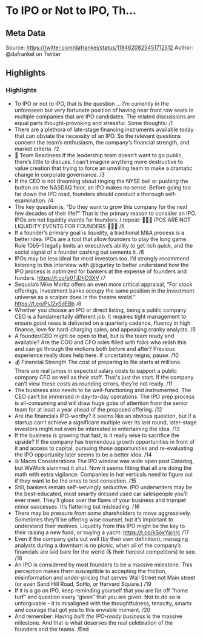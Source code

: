 # To IPO or Not to IPO, Th...

## Meta Data

Source:  https://twitter.com/dafrankel/status/1184620825451712512 
Author: @dafrankel on Twitter

## Highlights

### Highlights

- To IPO or not to IPO, that is the question ... 
  I’m currently in the unforeseen but very fortunate position of having near front row seats in multiple companies that are IPO candidates. The related discussions are equal parts thought-provoking and stressful. Some thoughts: /1
- There are a plethora of late-stage financing instruments available today that can obviate the necessity of an IPO. So the relevant questions concern the team’s enthusiasm, the company’s financial strength, and market criteria. /2
- 🤝 Team Readiness 
  If the leadership team doesn’t want to go public, there’s little to discuss. I can’t imagine anything more destructive to value creation that trying to force an unwilling team to make a dramatic change in corporate governance. /3
- If the CEO is not dreaming about ringing the NYSE bell or pushing the button on the NASDAQ floor, an IPO makes no sense. Before going too far down the IPO road, founders should conduct a thorough self-examination. /4
- The key question is, “Do they want to grow this company for the next few decades of their life?” 
  That is the primary reason to consider an IPO. IPOs are not liquidity events for founders. 
  I repeat:
  🚨🚨🚨 IPOS ARE NOT LIQUIDITY EVENTS FOR FOUNDERS 🚨🚨🚨
  /5
- If a founder’s primary goal is liquidity, a traditional M&A process is a better idea. IPOs are a tool that allow founders to play the long game. Rule 10b5-1 legally limits an executive’s ability to get rich quick, and the social signal of a founder cashing out cements it. /6
- IPOs may be less ideal for most investors too. I’d strongly recommend listening to this interview with @bgurley to better understand how the IPO process is optimized for bankers at the expense of founders and funders. https://t.co/o0TjDhO3XV /7
- Sequoia’s Mike Moritz offers an even more critical appraisal, “For stock offerings, investment banks occupy the same position in the investment universe as a scalper does in the theatre world.” https://t.co/PIJ2xSdEBb /8
- Whether you choose an IPO or direct listing, being a public company CEO is a fundamentally different job. It requires tight management to ensure good news is delivered on a quarterly cadence, fluency in high finance, love for hard-charging sales, and appeasing cranky analysts. /9
- A founder/CEO might be open to that, but is the team ready and available? Are the COO and CFO roles filled with folks who relish this and can go through the motions both before and after? Previous experience really does help here. If uncertainty reigns, pause. /10
- 💰 Financial Strength
  The cost of preparing to file starts at millions. There are real jumps in expected salary costs to support a public company CFO as well as their staff. That's just the start. If the company can’t view these costs as rounding errors, they’re not ready. /11
- The business also needs to be well-functioning and instrumented. The CEO can’t be immersed in day-to-day operations. The IPO prep process is all-consuming and will draw huge gobs of attention from the senior team for at least a year ahead of the proposed offering. /12
- Are the financials IPO-worthy? It seems like an obvious question, but if a startup can’t achieve a significant multiple over its last round, later-stage investors might not even be interested in entertaining the idea. /13
- If the business is growing that fast, is it really wise to sacrifice the upside? If the company has tremendous growth opportunities in front of it and access to capital, pursuing those opportunities and re-evaluating the IPO opportunity later seems to be a better idea. /14
- 🌐 Macro Considerations
  The IPO window was wide open post Datadog, but WeWork slammed it shut. Now it seems fitting that all are doing the math with extra vigilance. Companies in hot verticals need to figure out if they want to be the ones to test conviction. /15
- Still, bankers remain self-servingly seductive. IPO underwriters may be the best-educated, most smartly dressed used car salespeople you’ll ever meet. They’ll gloss over the flaws of your business and trumpet minor successes. It’s flattering but misleading. /16
- There may be pressure from some shareholders to move aggressively. Sometimes they’ll be offering wise counsel, but it’s important to understand their motives. Liquidity from this IPO might be the key to their raising a new fund, or buying a yacht: https://t.co/kSoxYainrc /17
- Even if the company gets out well (by their own definition), managing analysts during a downturn is no picnic, when all of the company’s financials are laid bare for the world (& their fiercest competitors) to see. /18
- An IPO is considered by most founders to be a massive milestone. This perception makes them susceptible to accepting the friction, misinformation and under-pricing that serves Wall Street not Main street (or even Sand Hill Road, SoHo, or Harvard Square.) /19
- If it is a go on IPO, keep reminding yourself that you are far off “home turf” and question every “given” that you are given. 
  Not to do so is unforgivable - it is misaligned with the thoughtfulness, tenacity, smarts and courage that got you to this enviable moment. /20
- And remember:
  Having *built the IPO-ready business* is the massive milestone.
  And that is what deserves the real celebration of the founders and the teams. 
  /End
